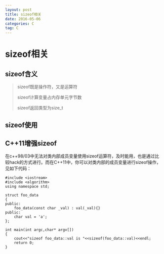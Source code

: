 ```yaml
---
layout: post
title: sizeof相关
date: 2016-05-06
categories: C
tag: C
---
```

# sizeof相关

## sizeof含义

> sizeof既是操作符，又是运算符
> 
> sizeof计算变量占内存单元字节数
> 
> sizeof返回类型为size_t


## sizeof使用

## C++11增强sizeof
在c++98/03中无法对类内部成员变量使用sizeof运算符，及时能用，也是通过比较hack的方式进行。而在C++11中，你可以对类内部的成员变量进行sizeof操作，见如下代码：

```
#include <iostream>
#include <algorithm>
using namespace std;

struct foo_data
{
public:
    foo_data(const char _val) : val(_val){}
public:
    char val = 'a';
};

int main(int argc,char* argv[])
{
    cout<<"sizeof foo_data::val is "<<sizeof(foo_data::val)<<endl;
    return 0;
}
```
